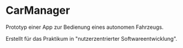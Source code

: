 # CarManager

Prototyp einer App zur Bedienung eines autonomen Fahrzeugs.

Erstellt für das Praktikum in "nutzerzentrierter Softwareentwicklung".
